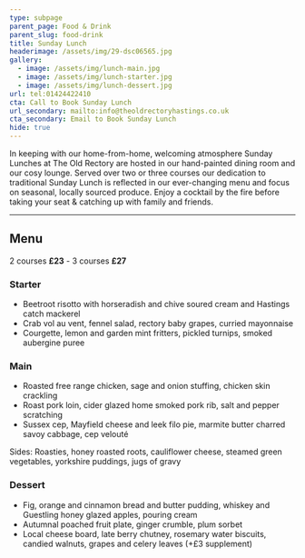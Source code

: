 ```yaml
---
type: subpage
parent_page: Food & Drink
parent_slug: food-drink
title: Sunday Lunch
headerimage: /assets/img/29-dsc06565.jpg
gallery:
  - image: /assets/img/lunch-main.jpg
  - image: /assets/img/lunch-starter.jpg
  - image: /assets/img/lunch-dessert.jpg
url: tel:01424422410
cta: Call to Book Sunday Lunch
url_secondary: mailto:info@theoldrectoryhastings.co.uk
cta_secondary: Email to Book Sunday Lunch
hide: true
---
```

In keeping with our home-from-home, welcoming atmosphere Sunday Lunches at The Old Rectory are hosted in our hand-painted dining room and our cosy lounge. Served over two or three courses our dedication to traditional Sunday Lunch is reflected in our ever-changing menu and focus on seasonal, locally sourced produce. Enjoy a cocktail by the fire before taking your seat & catching up with family and friends.

<hr/>

## Menu

<div class="menu-text">

2 courses **£23** - 3 courses **£27**

</div>
<div class="menu">
<div class="menu-col">

### Starter

* Beetroot risotto with horseradish and chive soured cream and Hastings catch mackerel
* Crab vol au vent, fennel salad, rectory baby grapes, curried mayonnaise
* Courgette, lemon and garden mint fritters, pickled turnips, smoked aubergine puree 

### Main

* Roasted free range chicken, sage and onion stuffing, chicken skin crackling
* Roast pork loin, cider glazed home smoked pork rib, salt and pepper scratching
* Sussex cep, Mayfield cheese and leek filo pie, marmite butter charred savoy cabbage, cep velouté

Sides: Roasties, honey roasted roots, cauliflower cheese, steamed green vegetables, yorkshire puddings, jugs of gravy

</div>
<div class="menu-col">

### Dessert

* Fig, orange and cinnamon bread and butter pudding, whiskey and Guestling honey glazed apples, pouring cream
* Autumnal poached fruit plate, ginger crumble, plum sorbet
* Local cheese board, late berry chutney, rosemary water biscuits, candied walnuts, grapes and celery leaves
  (+£3 supplement)

</div>
</div>

